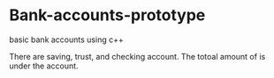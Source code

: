 # Bank-accounts-prototype
basic bank accounts using c++

There are saving, trust, and checking account. 
The totoal amount of is under the account. 
